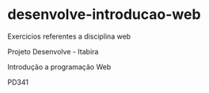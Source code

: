 # desenvolve-introducao-web
 Exercicios referentes a disciplina web
<p>Projeto Desenvolve - Itabira</p>
<p>Introdução a programação Web</p>
<p>PD341</p>
